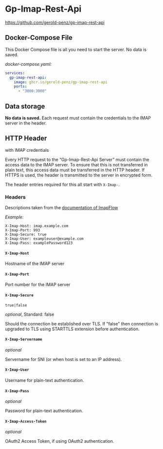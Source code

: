 # Gp-Imap-Rest-Api

https://github.com/gerold-penz/gp-imap-rest-api


## Docker-Compose File

This Docker Compose file is all you need to start the server.
No data is saved.

_docker-compose.yaml:_

```yaml
services:
  gp-imap-rest-api:
    image: ghcr.io/gerold-penz/gp-imap-rest-api
    ports:
      - "3000:3000"
```


## Data storage

**No data is saved.**
Each request must contain the credentials to the IMAP server in the header.


## HTTP Header
with IMAP credentials

Every HTTP request to the “Gp-Imap-Rest-Api Server” must contain the 
access data to the IMAP server.
To ensure that this is not transferred in plain text, 
this access data must be transferred in the HTTP header.
If HTTPS is used, the header is transmitted to the server in encrypted form.

The header entries required for this all start with `X-Imap-`.

### Headers

Descriptions taken from the 
[documentation of ImapFlow](https://imapflow.com/module-imapflow-ImapFlow.html)

_Example:_
```http request
X-Imap-Host: imap.example.com
X-Imap-Port: 993
X-Imap-Secure: true
X-Imap-User: exampleuser@example.com
X-Imap-Pass: examplePassword123
```

#### `X-Imap-Host`

Hostname of the IMAP server

#### `X-Imap-Port`

Port number for the IMAP server

#### `X-Imap-Secure`

`true|false`

_optional_, Standard: false

Should the connection be established over TLS.
If "false" then connection is upgraded to TLS using STARTTLS 
extension before authentication.

#### `X-Imap-Servername`

_optional_

Servername for SNI (or when host is set to an IP address).


#### `X-Imap-User`

Username for plain-text authentication.

#### `X-Imap-Pass`

_optional_

Password for plain-text authentication.

#### `X-Imap-Access-Token`

_optional_

OAuth2 Access Token, if using OAuth2 authentication.

